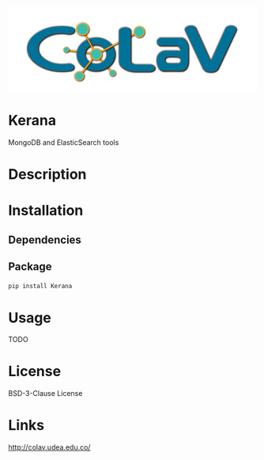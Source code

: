 <center><img src="https://raw.githubusercontent.com/colav/colav.github.io/master/img/Logo.png"/></center>

# Kerana 
MongoDB and ElasticSearch tools

# Description

# Installation

## Dependencies

## Package
`pip install Kerana`


# Usage
TODO

# License
BSD-3-Clause License 

# Links
http://colav.udea.edu.co/



